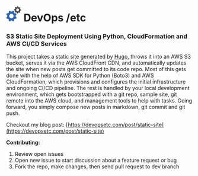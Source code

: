 <h1> <img src="img/logo.png"> DevOps /etc</h1>

### S3 Static Site Deployment Using Python, CloudFormation and AWS CI/CD Services

This project takes a static site generated by [Hugo](https://gohugo.io), throws it into an AWS S3 bucket, serves it via the AWS CloudFront CDN, and automatically updates the site when new posts get committed to its code repo. Most of this gets done with the help of AWS SDK for Python (Boto3) and AWS CloudFormation, which provisions and configures the initial infrastructure and ongoing CI/CD pipeline. The rest is handled by your local development environment, which gets bootstrapped with a git repo, sample site, git remote into the AWS cloud, and management tools to help with tasks. Going forward, you simply compose new posts in markdown, git commit and git push.

Checkout my blog post: [https://devopsetc.com/post/static-site](https://devopsetc.com/post/static-site)

**Contributing:**
1. Review open issues
2. Open new issue to start discussion about a feature request or bug
3. Fork the repo, make changes, then send pull request to dev branch
